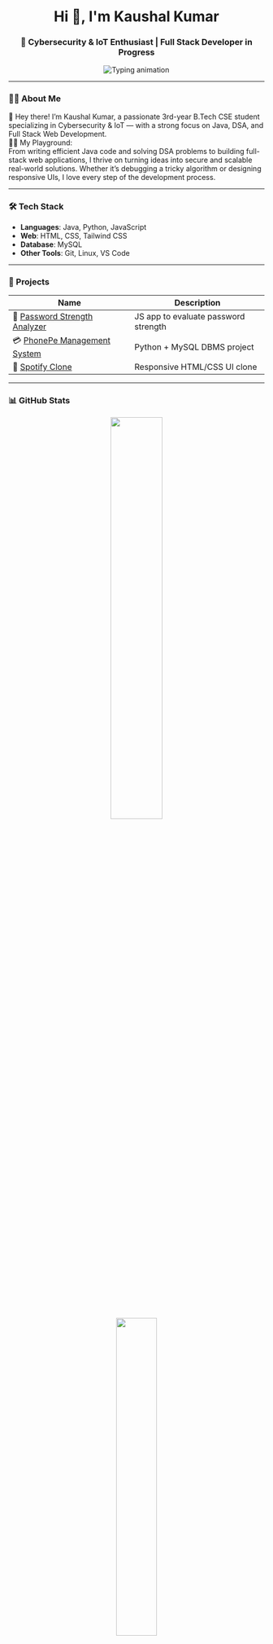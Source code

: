 <h1 align="center">Hi 👋, I'm Kaushal Kumar</h1>
<h3 align="center">🚀 Cybersecurity & IoT Enthusiast | Full Stack Developer in Progress</h3>

<p align="center">
  <img src="https://readme-typing-svg.demolab.com?font=Fira+Code&pause=1000&center=true&vCenter=true&color=00FFFF&width=440&lines=Passionate+Cybersecurity+Learner;" alt="Typing animation" />
</p>

---

### 👨‍💻 About Me
👋 Hey there! I’m Kaushal Kumar, a passionate 3rd-year B.Tech CSE student specializing in Cybersecurity & IoT — with a strong focus on Java, DSA, and Full Stack Web Development.<br>
👨‍💻 My Playground:<br>
From writing efficient Java code and solving DSA problems to building full-stack web applications, I thrive on turning ideas into secure and scalable real-world solutions. Whether it’s debugging a tricky algorithm or designing responsive UIs, I love every step of the development process.



---

### 🛠️ Tech Stack
- **Languages**: Java, Python, JavaScript  
- **Web**: HTML, CSS, Tailwind CSS  
- **Database**: MySQL  
- **Other Tools**: Git, Linux, VS Code  

---

### 📂 Projects

| Name | Description |
|------|-------------|
| 🔐 [Password Strength Analyzer](https://github.com/Kaushalkumar012/Password-Strength-Analyzer) | JS app to evaluate password strength |
| 💳 [PhonePe Management System](https://github.com/Kaushalkumar012/PhonePe-Management-System) | Python + MySQL DBMS project |
| 🎵 [Spotify Clone](https://github.com/Kaushalkumar012/SPOTIFY_CLONE) | Responsive HTML/CSS UI clone |

---

### 📊 GitHub Stats

<p align="center">
  <img src="https://github-readme-stats.vercel.app/api?username=Kaushalkumar012&show_icons=true&theme=tokyonight&hide_border=true" width="45%" />

</p>

<p align="center">
  <img src="https://github-readme-stats.vercel.app/api/top-langs/?username=Kaushalkumar012&layout=compact&theme=tokyonight&hide_border=true" width="40%" />
</p>
<p align="center">
  <img src="https://streak-stats.demolab.com?user=Kaushalkumar012&theme=tokyonight&hide_border=true" width="47%" />
  
</p>


### 📈 Contribution Graph

<p align="center">
  <img src="https://github-readme-activity-graph.vercel.app/graph?username=Kaushalkumar012&theme=react-dark&hide_border=true" alt="Contribution graph" />
</p>

---

### 🏆 GitHub Trophies

<p align="center">
  <img src="https://github-profile-trophy.vercel.app/?username=Kaushalkumar012&theme=discord&no-frame=true&row=1&margin-w=15" alt="GitHub Trophies" />
</p>
---


### 📬 Connect With Me

<p align="center">
  <a href="mailto:kaushalkumar00200@gmail.com"><img src="https://img.shields.io/badge/Email-D14836?style=for-the-badge&logo=gmail&logoColor=white"/></a>
  <a href="https://www.linkedin.com/in/kaushal00200"><img src="https://img.shields.io/badge/LinkedIn-0077B5?style=for-the-badge&logo=linkedin&logoColor=white"/></a>
  <a href="https://x.com/Kaushal00200"><img src="https://img.shields.io/badge/Twitter-1DA1F2?style=for-the-badge&logo=twitter&logoColor=white"/></a>
<a href="https://instagram.com/kaushalkumar00200"> <img src="https://img.shields.io/badge/Instagram-E4405F?style=for-the-badge&logo=instagram&logoColor=white"/></a>

  </a>
</p>

---

### ✨ Fun Fact

> 🧩 Cybersecurity isn’t just a field — it’s a puzzle waiting to be solved.

<p align="center">
  <img src="https://media.giphy.com/media/Lny6Rw04nsOOc/giphy.gif" width="300" />
</p>


